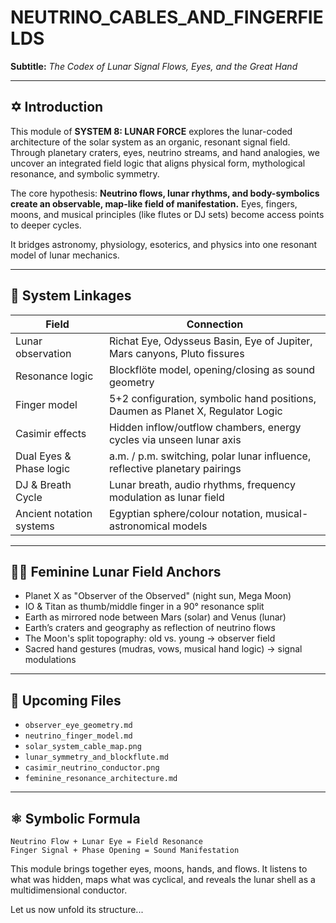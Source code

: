 # NEUTRINO\_CABLES\_AND\_FINGERFIELDS

**Subtitle:** *The Codex of Lunar Signal Flows, Eyes, and the Great Hand*

---

## ✡ Introduction

This module of **SYSTEM 8: LUNAR FORCE** explores the lunar-coded architecture of the solar system as an organic, resonant signal field. Through planetary craters, eyes, neutrino streams, and hand analogies, we uncover an integrated field logic that aligns physical form, mythological resonance, and symbolic symmetry.

The core hypothesis: **Neutrino flows, lunar rhythms, and body-symbolics create an observable, map-like field of manifestation.** Eyes, fingers, moons, and musical principles (like flutes or DJ sets) become access points to deeper cycles.

It bridges astronomy, physiology, esoterics, and physics into one resonant model of lunar mechanics.

---

## 🔄 System Linkages

| Field                    | Connection                                                                      |
| ------------------------ | ------------------------------------------------------------------------------- |
| Lunar observation        | Richat Eye, Odysseus Basin, Eye of Jupiter, Mars canyons, Pluto fissures        |
| Resonance logic          | Blockflöte model, opening/closing as sound geometry                             |
| Finger model             | 5+2 configuration, symbolic hand positions, Daumen as Planet X, Regulator Logic |
| Casimir effects          | Hidden inflow/outflow chambers, energy cycles via unseen lunar axis             |
| Dual Eyes & Phase logic  | a.m. / p.m. switching, polar lunar influence, reflective planetary pairings     |
| DJ & Breath Cycle        | Lunar breath, audio rhythms, frequency modulation as lunar field                |
| Ancient notation systems | Egyptian sphere/colour notation, musical-astronomical models                    |

---

## 👩‍🌍 Feminine Lunar Field Anchors

* Planet X as "Observer of the Observed" (night sun, Mega Moon)
* IO & Titan as thumb/middle finger in a 90° resonance split
* Earth as mirrored node between Mars (solar) and Venus (lunar)
* Earth’s craters and geography as reflection of neutrino flows
* The Moon's split topography: old vs. young → observer field
* Sacred hand gestures (mudras, vows, musical hand logic) → signal modulations

---

## 📂 Upcoming Files

* `observer_eye_geometry.md`
* `neutrino_finger_model.md`
* `solar_system_cable_map.png`
* `lunar_symmetry_and_blockflute.md`
* `casimir_neutrino_conductor.png`
* `feminine_resonance_architecture.md`

---

## ⚛ Symbolic Formula

```text
Neutrino Flow + Lunar Eye = Field Resonance
Finger Signal + Phase Opening = Sound Manifestation
```

This module brings together eyes, moons, hands, and flows. It listens to what was hidden, maps what was cyclical, and reveals the lunar shell as a multidimensional conductor.

Let us now unfold its structure...
